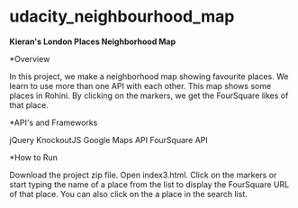 # udacity_neighbourhood_map

**Kieran's London Places Neighborhood Map**


*Overview

In this project, we make a neighborhood map showing favourite places.
We learn to use more than one API with each other.
This map shows some places in Rohini.
By clicking on the markers, we get the FourSquare likes of that place.

*API's and Frameworks

jQuery
KnockoutJS
Google Maps API
FourSquare API

*How to Run

Download the project zip file.
Open index3.html.
Click on the markers or start typing the name of a place from the list to display the FourSquare URL of that place.
You can also click on the a place in the search list.
